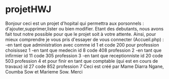 # projetHWJ
 Bonjour ceci est un projet d'hopital qui permettra aux porsonnels : d'ajouter,supprimer,lister ou bien modifier.
 Etant des debutants, nous avons fait tout notre possible pour que le projet soit à votre attente.
 Ainsi, pour mieux comprendre je vous pris d'essayer de vous connecter (Accueil.php) :
 -en tant que administration avec comme id 1 et code 200 pour profession choisissez 1
 -en tant que medecin id 8 code 408 profession 2
 -en tant que infirmier id 11 code 305 profession 3
 -en tant que receptionniste id 20 code 503 profession 4
 et pour finir en tant que comptable (qui est en cours de travaux) id 27 code 852 profession 7
 Ceci est créé par Mame Diarra Ngane, Coumba Sow et Marieme Sow.
 Merci
